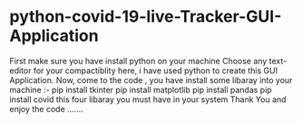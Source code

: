 # python-covid-19-live-Tracker-GUI-Application

First make sure you have install python on your machine 
Choose any text-editor for your compactiblity here, i have used python to create this GUI Application.
Now, come to the code , you have install some libaray into your machine :-
pip install tkinter
pip install matplotlib
pip install pandas
pip install covid
this four libaray you must have in your system 
Thank You and enjoy the code .......
